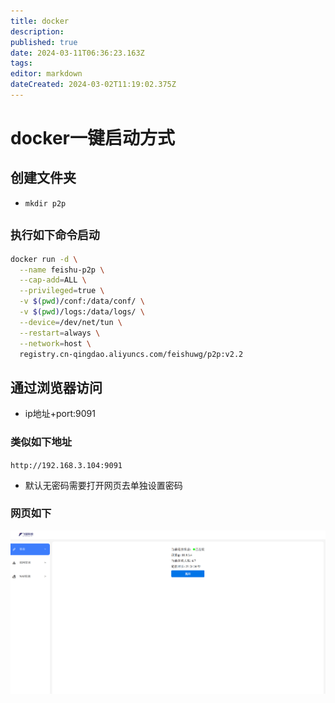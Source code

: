 ```yaml
---
title: docker
description: 
published: true
date: 2024-03-11T06:36:23.163Z
tags: 
editor: markdown
dateCreated: 2024-03-02T11:19:02.375Z
---
```


# docker一键启动方式
## 创建文件夹
* `mkdir p2p`
## `执行如下命令启动`
```bash
docker run -d \
  --name feishu-p2p \
  --cap-add=ALL \
  --privileged=true \
  -v $(pwd)/conf:/data/conf/ \
  -v $(pwd)/logs:/data/logs/ \
  --device=/dev/net/tun \
  --restart=always \
  --network=host \
  registry.cn-qingdao.aliyuncs.com/feishuwg/p2p:v2.2
```
## 通过浏览器访问
* ip地址+port:9091  

### 类似如下地址
`http://192.168.3.104:9091`
* 默认无密码需要打开网页去单独设置密码
### 网页如下
![](images/2024-03-10-21-27-16.png)